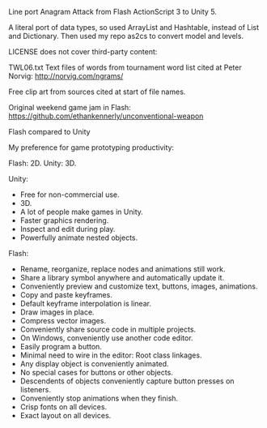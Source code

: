 Line port Anagram Attack from Flash ActionScript 3 to Unity 5.

A literal port of data types, so used ArrayList and Hashtable, instead of List and Dictionary.  Then used my repo as2cs to convert model and levels.


LICENSE does not cover third-party content:

TWL06.txt
Text files of words from tournament word list cited at 
Peter Norvig:   http://norvig.com/ngrams/

Free clip art from sources cited at start of file names.



Original weekend game jam in Flash:
https://github.com/ethankennerly/unconventional-weapon



Flash compared to Unity

My preference for game prototyping productivity:

Flash:  2D.
Unity:  3D.



Unity:

+ Free for non-commercial use.
+ 3D.
+ A lot of people make games in Unity.
+ Faster graphics rendering.
+ Inspect and edit during play.
+ Powerfully animate nested objects.



Flash:

+ Rename, reorganize, replace nodes and animations still work.
+ Share a library symbol anywhere and automatically update it.
+ Conveniently preview and customize text, buttons, images, animations.
+ Copy and paste keyframes.
+ Default keyframe interpolation is linear.
+ Draw images in place.
+ Compress vector images.
+ Conveniently share source code in multiple projects.
+ On Windows, conveniently use another code editor.
+ Easily program a button.
+ Minimal need to wire in the editor:  Root class linkages.
+ Any display object is conveniently animated.
+ No special cases for buttons or other objects.
+ Descendents of objects conveniently capture button presses on listeners.
+ Conveniently stop animations when they finish.
+ Crisp fonts on all devices.
+ Exact layout on all devices.
